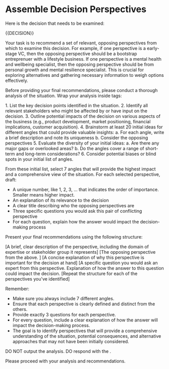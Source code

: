 # Assemble Decision Perspectives

Here is the decision that needs to be examined:

<decision>
{{DECISION}}
</decision>

Your task is to recommend a set of relevant, opposing perspectives from which
to examine this decision. For example, if one perspective is a early-stage VC,
then the opposing perspective should be a bootstrap entreprenuer with a
lifestyle business.  If one perspective is a mental health and wellbeing
specialist, then the opposing perspective should be from personal growth and
mental resilience specialist.  This is crucial for exploring alternatives and
gathering necessary information to weigh options effectively.

Before providing your final recommendations, please conduct a thorough analysis
of the situation. Wrap your analysis inside <analysis> tags:

<analysis>
1. List the key decision points identified in the situation.
2. Identify all relevant stakeholders who might be affected by or have input on the decision.
3. Outline potential impacts of the decision on various aspects of the business
(e.g., product development, market positioning, financial implications,
customer acquisition).
4. Brainstorm at least 20 initial ideas for different angles that could provide valuable insights:
   a. For each angle, write a brief description and note its uniqueness
   b. Consider the opposing perspectives
5. Evaluate the diversity of your initial ideas:
   a. Are there any major gaps or overlooked areas?
   b. Do the angles cover a range of short-term and long-term considerations?
6. Consider potential biases or blind spots in your initial list of angles.
</analysis>


From these initial list, select 7 angles that will provide the highest
impact and a comprehensive view of the situation. For each selected
perspective, draft:
   - A unique number, like 1, 2, 3, ... that indicates the order of importance. Smaller means higher impact.
   - An explanation of its relevance to the decision
   - A clear title describing who the opposing perspectives are
   - Three specific questions you would ask this pair of conflicting perspective
   - For each question, explain how the answer would impact the decision-making process

Present your final recommendations using the following structure:

<angles>
  <angle>
    <perspectiveA>[A brief, clear description of the perspective, including the domain of expertise or stakeholder group it represents]</perspectiveA>
    <perspectiveB>[The opposing perspective from the above. ]</perspectiveB>
    <relevance>[A concise explanation of why this perspective is important for the decision at hand]</relevance>
    <questions>
      <question>
        [A specific question you would ask an expert from this perspective. Explanation of how the answer to this question could impact the decision. 
      </question>
    </questions>
  </perspective>
  [Repeat the <perspective> structure for each of the perspectives you've identified]
</perspectives>

Remember:

- Make sure you always include 7 different angles.
- Ensure that each perspective is clearly defined and distinct from the others.
- Provide exactly 3 questions for each perspective.
- For every question, include a clear explanation of how the answer will impact the decision-making process.
- The goal is to identify perspectives that will provide a comprehensive understanding of the situation, potential consequences, and alternative approaches that may not have been initially considered.

DO NOT output the analysis.
DO respond with the <angles></angles>.

Please proceed with your analysis and recommendations.
